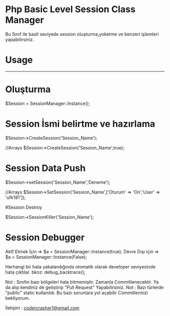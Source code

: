 # Php Basic Level Session Class Manager

Bu Sınıf ile basit seviyede session oluşturma,yoketme ve benzeri işlemleri yapabilirsiniz. 


# Usage 
-------------------------------------------------------------

# Oluşturma

$Session = SessionManager::Instance();

# Session İsmi belirtme ve hazırlama 

$Session->CreateSession('Session_Name');

//Arrays 
$Session->CreateSession('Session_Name',true);

# Session Data Push

$Session->setSession('Session_Name','Deneme');

//Arrays
$Session->SetSession('Session_Name',['Oturum' => 'On','User' => 'ufk181']);


#Session Destroy 

$Session->SessionKiller('Session_Name');

# Session Debugger

 Aktf Etmek İçin => $a = SessionManager::Instance(true);
 Devre Dışı için => $a = SessionManager::Instance(False);

 Herhangi bir hata yakalandığında otomatik olarak developer seviyesinde hata çıktılar.  bknz: debug_backtrace();

Not : Sınıfın bazı bölgeleri hala bitmemiştir. Zamanla Commitlenecektir. Ya da alıp kendiniz de geliştirip "Pull Request" Yapabilirsiniz. 
Not : Bazı türlerde "public" static kullanıldı.  Bu bazı sorunlara yol açabilir Commitlerinizi bekliyorum.

İletişim : codercrasher1@gmail.com



